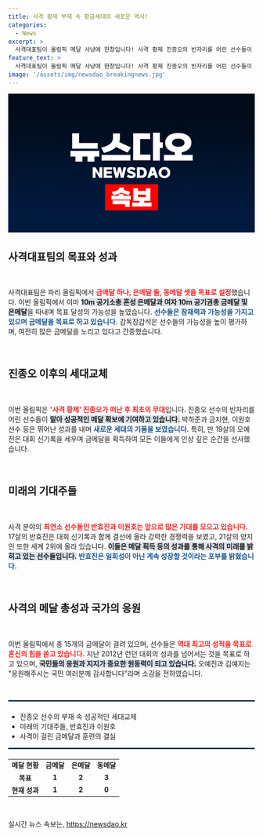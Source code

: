 ```yaml
---
title: 사격 황제 부재 속 황금세대의 새로운 역사!
categories:
  - News
excerpt: >
  사격대표팀이 올림픽 메달 사냥에 한창입니다! 사격 황제 진종오의 빈자리를 어린 선수들이 멋지게 채우며 역대 최고의 기록을 향해 달립니다. 과연 그들의 목표는 이루어질까요?
feature_text: >
  사격대표팀이 올림픽 메달 사냥에 한창입니다! 사격 황제 진종오의 빈자리를 어린 선수들이 멋지게 채우며 역대 최고의 기록을 향해 달립니다. 과연 그들의 목표는 이루어질까요?
image: '/assets/img/newsdao_breakingnews.jpg'
---
```


<p><img src="/assets/img/newsdao_breakingnews.jpg" alt="implanttips 속보" /></p>

<h2 data-ke-size="size26">사격대표팀의 목표와 성과</h2>

<p data-ke-size="size16">&nbsp;</p>

<p data-ke-size="size16">사격대표팀은 파리 올림픽에서 <b><span style="color: #ee2323;">금메달 하나, 은메달 둘, 동메달 셋을 목표로 설정</span></b>했습니다. 이번 올림픽에서 이미 <b><span style="background-color: #21538527;">10m 공기소총 혼성 은메달과 여자 10m 공기권총 금메달 및 은메달</span></b>을 따내며 목표 달성의 가능성을 높였습니다. <b><span style="color: #1a5490;">선수들은 잠재력과 가능성을 가지고 있으며 금메달을 목표로 하고 있습니다.</span></b> 감독장갑석은 선수들의 가능성을 높이 평가하며, 여전히 많은 금메달을 노리고 있다고 간증했습니다.</p>

<p data-ke-size="size16">&nbsp;</p>

<h2 data-ke-size="size26">진종오 이후의 세대교체</h2>

<p data-ke-size="size16">&nbsp;</p>

<p data-ke-size="size16">이번 올림픽은 <b><span style="color: #ee2323;">'사격 황제' 진종오가 떠난 후 최초의 무대</span></b>입니다. 진종오 선수의 빈자리를 어린 선수들이 <b><span style="background-color: #21538527;">맡아 성공적인 메달 확보에 기여하고 있습니다.</span></b> 박하준과 금지현, 이원호 선수 등은 뛰어난 성과를 내며 <b><span style="color: #1a5490;">새로운 세대의 기품을 보였습니다.</span></b> 특히, 만 19살의 오예진은 대회 신기록을 세우며 금메달을 획득하여 모든 이들에게 인상 깊은 순간을 선사했습니다.</p>

<p data-ke-size="size16">&nbsp;</p>

<h2 data-ke-size="size26">미래의 기대주들</h2>

<p data-ke-size="size16">&nbsp;</p>

<p data-ke-size="size16">사격 분야의 <b><span style="color: #ee2323;">최연소 선수들인 반효진과 이원호는 앞으로 많은 기대를 모으고 있습니다.</span></b> 17살의 반효진은 대회 신기록과 함께 결선에 올라 강력한 경쟁력을 보였고, 21살의 양지인 또한 세계 2위에 올라 있습니다. <b><span style="background-color: #21538527;">이들은 메달 획득 등의 성과를 통해 사격의 미래를 밝히고 있는 선수들입니다.</span></b> <b><span style="color: #1a5490;">반효진은 일회성이 아닌 계속 성장할 것이라는 포부를 밝혔습니다.</span></b></p>

<p data-ke-size="size16">&nbsp;</p>

<h2 data-ke-size="size26">사격의 메달 총성과 국가의 응원</h2>

<p data-ke-size="size16">&nbsp;</p>

<p data-ke-size="size16">이번 올림픽에서 총 15개의 금메달이 걸려 있으며, 선수들은 <b><span style="color: #ee2323;">역대 최고의 성적을 목표로 혼신의 힘을 쏟고 있습니다.</span></b> 지난 2012년 런던 대회의 성과를 넘어서는 것을 목표로 하고 있으며, <b><span style="background-color: #21538527;">국민들의 응원과 지지가 중요한 원동력이 되고 있습니다.</span></b> 오예진과 김예지는 "응원해주시는 국민 여러분께 감사합니다"라며 소감을 전하였습니다.</p>

<p data-ke-size="size16">&nbsp;</p>

<hr style="border: 1px solid #215385; margin-bottom: 20px;"/>

<ul>
    <li>진종오 선수의 부재 속 성공적인 세대교체</li>
    <li>미래의 기대주들, 반효진과 이원호</li>
    <li>사격이 걸린 금메달과 훈련의 결실</li>
</ul>

<hr style="border: 1px solid #215385; margin-bottom: 20px;"/>

<table style="width: 100%; border-collapse: collapse;">
    <tr>
        <td style="text-align: center; height: 17px;"><b>메달 현황</b></td>
        <td style="text-align: center; height: 17px;"><b>금메달</b></td>
        <td style="text-align: center; height: 17px;"><b>은메달</b></td>
        <td style="text-align: center; height: 17px;"><b>동메달</b></td>
    </tr>
    <tr>
        <td style="text-align: center; height: 17px;"><b>목표</b></td>
        <td style="text-align: center; height: 17px;"><b>1</b></td>
        <td style="text-align: center; height: 17px;"><b>2</b></td>
        <td style="text-align: center; height: 17px;"><b>3</b></td>
    </tr>
    <tr>
        <td style="text-align: center; height: 17px;"><b>현재 성과</b></td>
        <td style="text-align: center; height: 17px;"><b>1</b></td>
        <td style="text-align: center; height: 17px;"><b>2</b></td>
        <td style="text-align: center; height: 17px;"><b>0</b></td>
    </tr>
</table>

<p data-ke-size="size16">&nbsp;</p>
실시간 뉴스 속보는, <a href="https://newsdao.kr" rel="dofollow">https://newsdao.kr</a>


